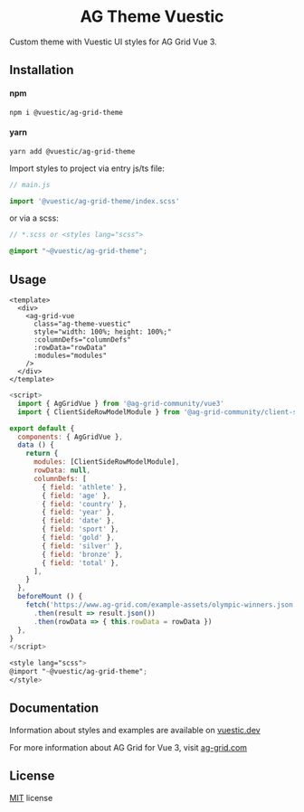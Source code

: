<h1 align="center">AG Theme Vuestic</h1>
Custom theme with Vuestic UI styles for AG Grid Vue 3.

## Installation

#### npm
```
npm i @vuestic/ag-grid-theme
```
#### yarn
```
yarn add @vuestic/ag-grid-theme
```
Import styles to project via entry js/ts file:

```js
// main.js

import '@vuestic/ag-grid-theme/index.scss'
```
or via a scss:
```scss
// *.scss or <styles lang="scss">

@import "~@vuestic/ag-grid-theme";
```

## Usage
```vue
<template>
  <div>
    <ag-grid-vue
      class="ag-theme-vuestic"
      style="width: 100%; height: 100%;"
      :columnDefs="columnDefs"
      :rowData="rowData"
      :modules="modules"
    />
  </div>
</template>
```

```js
<script>
  import { AgGridVue } from '@ag-grid-community/vue3'
  import { ClientSideRowModelModule } from '@ag-grid-community/client-side-row-model'

export default {
  components: { AgGridVue },
  data () {
    return {
      modules: [ClientSideRowModelModule],
      rowData: null,
      columnDefs: [
        { field: 'athlete' },
        { field: 'age' },
        { field: 'country' },
        { field: 'year' },
        { field: 'date' },
        { field: 'sport' },
        { field: 'gold' },
        { field: 'silver' },
        { field: 'bronze' },
        { field: 'total' },
      ],
    }
  },
  beforeMount () {
    fetch('https://www.ag-grid.com/example-assets/olympic-winners.json')
      .then(result => result.json())
      .then(rowData => { this.rowData = rowData })
  },
}
</script>
```

```scss
<style lang="scss">
@import "~@vuestic/ag-grid-theme";
</style>
```



## Documentation

Information about styles and examples are available
on [vuestic.dev](https://vuestic.dev/en/extensions/ag-grid)

For more information about AG Grid for Vue 3, visit [ag-grid.com](https://www.ag-grid.com/vue-data-grid/getting-started/)

## License

[MIT](https://github.com/epicmaxco/vuestic-ui/blob/develop/LICENSE.MD) license

